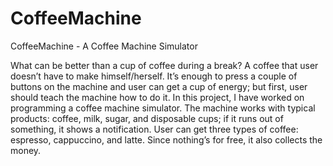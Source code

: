 # CoffeeMachine
CoffeeMachine - A Coffee Machine Simulator

What can be better than a cup of coffee during a break? A coffee that user doesn’t have to make himself/herself. It’s enough to press a couple of buttons on the machine and user can get a cup of energy; but first, user should teach the machine how to do it. In this project, I have worked on programming a coffee machine simulator. The machine works with typical products: coffee, milk, sugar, and disposable cups; if it runs out of something, it shows a notification. User can get three types of coffee: espresso, cappuccino, and latte. Since nothing’s for free, it also collects the money.
